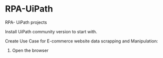 # RPA-UiPath
RPA- UiPath projects

Install UiPath community version to start with.

Create Use Case for E-commerce website data scrapping and Manipulation:
1. Open the browser
